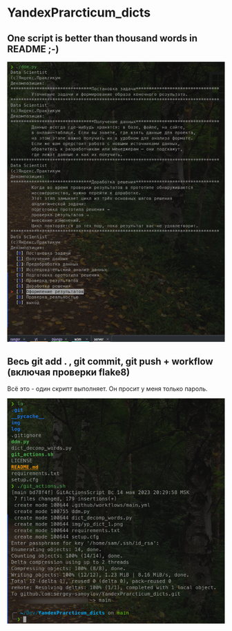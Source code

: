 # YandexPrarcticum_dicts

## One script is better than thousand words in README ;-)

![run dictionary script](https://github.com/sergey-samoylov/YandexPrarcticum_dicts/blob/main/img/yp_dict_1.png)

## Весь git add . , git commit, git push + workflow (включая проверки flake8) 

Всё это - один скрипт выполняет. Он просит у меня только пароль.

![run dictionary script](https://github.com/sergey-samoylov/YandexPrarcticum_dicts/blob/main/img/yp_dict_2.png)
